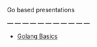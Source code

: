 Go based presentations

— — — — — — — — — — —

* [Golang Basics](https://talks.godoc.org/github.com/alexi21/concurrency-in-go/presentation.slide)

